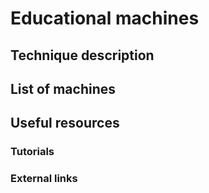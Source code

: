 # Educational machines

## Technique description

## List of machines

## Useful resources

### Tutorials

### External links